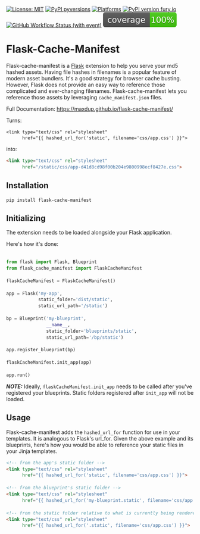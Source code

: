 [![License: MIT](https://img.shields.io/badge/License-MIT-yellow.svg)](https://opensource.org/licenses/MIT)
[![PyPI pyversions](https://img.shields.io/pypi/pyversions/flask-cache-manifest.svg)](https://pypi.python.org/pypi/flask-cache-manifest/)
[![Platforms](https://img.shields.io/badge/platform-Linux,_MacOS,_Windows-blue)]()
[![PyPI version fury.io](https://badge.fury.io/py/flask-cache-manifest.svg)](https://pypi.python.org/pypi/flask-cache-manifest/)
[![GitHub Workflow Status (with event)](https://github.com/maxdup/flask-cache-manifest/actions/workflows/CI.yml/badge.svg)]()
[![Coverage](https://github.com/maxdup/flask-cache-manifest/blob/master/docs/source/coverage.svg "coverage")]()

# Flask-Cache-Manifest

Flask-cache-manifest is a [Flask](https://flask.palletsprojects.com/en/2.2.x/) extension to help you serve your md5 hashed assets. Having file hashes in filenames is a popular feature of modern asset bundlers. It's a good strategy for browser cache busting. However, Flask does not provide an easy way to reference those complicated and ever-changing filenames. Flask-cache-manifest lets you reference those assets by leveraging `cache_manifest.json` files.


Full Documentation: https://maxdup.github.io/flask-cache-manifest/

Turns:
```Jinja
<link type="text/css" rel="stylesheet"
      href="{{ hashed_url_for('static', filename='css/app.css') }}">
```

into:

```html
<link type="text/css" rel="stylesheet"
      href="/static/css/app-d41d8cd98f00b204e9800998ecf8427e.css">
```


## Installation

```
pip install flask-cache-manifest
```


## Initializing

The extension needs to be loaded alongside your Flask application.

Here's how it's done:

```python

from flask import Flask, Blueprint
from flask_cache_manifest import FlaskCacheManifest

flaskCacheManifest = FlaskCacheManifest()

app = Flask('my-app',
            static_folder='dist/static',
            static_url_path='/static')

bp = Blueprint('my-blueprint',
               __name__,
               static_folder='blueprints/static',
               static_url_path='/bp/static')

app.register_blueprint(bp)

flaskCacheManifest.init_app(app)

app.run()
```

**_NOTE:_**
    Ideally, `flaskCacheManifest.init_app` needs to be called after you've registered your blueprints.
    Static folders registered after `init_app` will not be loaded.


## Usage

Flask-cache-manifest adds the `hashed_url_for` function for use in your templates.
It is analogous to Flask's url_for. Given the above example and its blueprints,
here's how you would be able to reference your static files in your Jinja templates.

```html
<!-- from the app's static folder -->
<link type="text/css" rel="stylesheet"
      href="{{ hashed_url_for('static', filename='css/app.css') }}">

<!-- from the blueprint's static folder -->
<link type="text/css" rel="stylesheet"
      href="{{ hashed_url_for('my-blueprint.static', filename='css/app.css') }}">

<!-- from the static folder relative to what is currently being rendered -->
<link type="text/css" rel="stylesheet"
      href="{{ hashed_url_for('.static', filename='css/app.css') }}">